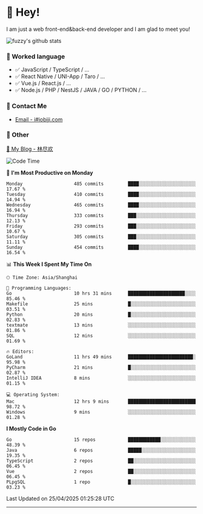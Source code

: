 # 👋 Hey!

I am just a web front-end&back-end developer and I am glad to meet you!

![fuzzy's github stats](https://github-readme-stats.vercel.app/api?username=JaydenForYou&&show_icons=true&&title_color=1abc9c&&icon_color=1abc9c)


### 📝 Worked language

- ✅ JavaScript / TypeScript / ...
- ✅ React Native / UNI-App / Taro / ...
- ✅ Vue.js / React.js / ...
- ✅ Node.js / PHP / NestJS / JAVA / GO / PYTHON / ...

### 📮 Contact Me

- [Email - i#iobiji.com](mailto:i@iobiji.com)


### 🤪 Other

[📌 My Blog - 林尽欢](https://iobiji.com)

<!--START_SECTION:waka-->
![Code Time](http://img.shields.io/badge/Code%20Time-1%2C664%20hrs%2019%20mins-blue)

📅 **I'm Most Productive on Monday** 

```text
Monday                   485 commits         ████░░░░░░░░░░░░░░░░░░░░░   17.67 % 
Tuesday                  410 commits         ████░░░░░░░░░░░░░░░░░░░░░   14.94 % 
Wednesday                465 commits         ████░░░░░░░░░░░░░░░░░░░░░   16.94 % 
Thursday                 333 commits         ███░░░░░░░░░░░░░░░░░░░░░░   12.13 % 
Friday                   293 commits         ███░░░░░░░░░░░░░░░░░░░░░░   10.67 % 
Saturday                 305 commits         ███░░░░░░░░░░░░░░░░░░░░░░   11.11 % 
Sunday                   454 commits         ████░░░░░░░░░░░░░░░░░░░░░   16.54 % 
```


📊 **This Week I Spent My Time On** 

```text
🕑︎ Time Zone: Asia/Shanghai

💬 Programming Languages: 
Go                       10 hrs 31 mins      █████████████████████░░░░   85.46 % 
Makefile                 25 mins             █░░░░░░░░░░░░░░░░░░░░░░░░   03.51 % 
Python                   20 mins             █░░░░░░░░░░░░░░░░░░░░░░░░   02.83 % 
textmate                 13 mins             ░░░░░░░░░░░░░░░░░░░░░░░░░   01.86 % 
SQL                      12 mins             ░░░░░░░░░░░░░░░░░░░░░░░░░   01.69 % 

🔥 Editors: 
GoLand                   11 hrs 49 mins      ████████████████████████░   95.98 % 
PyCharm                  21 mins             █░░░░░░░░░░░░░░░░░░░░░░░░   02.87 % 
IntelliJ IDEA            8 mins              ░░░░░░░░░░░░░░░░░░░░░░░░░   01.15 % 

💻 Operating System: 
Mac                      12 hrs 9 mins       █████████████████████████   98.72 % 
Windows                  9 mins              ░░░░░░░░░░░░░░░░░░░░░░░░░   01.28 % 
```

**I Mostly Code in Go** 

```text
Go                       15 repos            ████████████░░░░░░░░░░░░░   48.39 % 
Java                     6 repos             █████░░░░░░░░░░░░░░░░░░░░   19.35 % 
TypeScript               2 repos             ██░░░░░░░░░░░░░░░░░░░░░░░   06.45 % 
Vue                      2 repos             ██░░░░░░░░░░░░░░░░░░░░░░░   06.45 % 
PLpgSQL                  1 repo              █░░░░░░░░░░░░░░░░░░░░░░░░   03.23 % 
```




 Last Updated on 25/04/2025 01:25:28 UTC
<!--END_SECTION:waka-->
---
